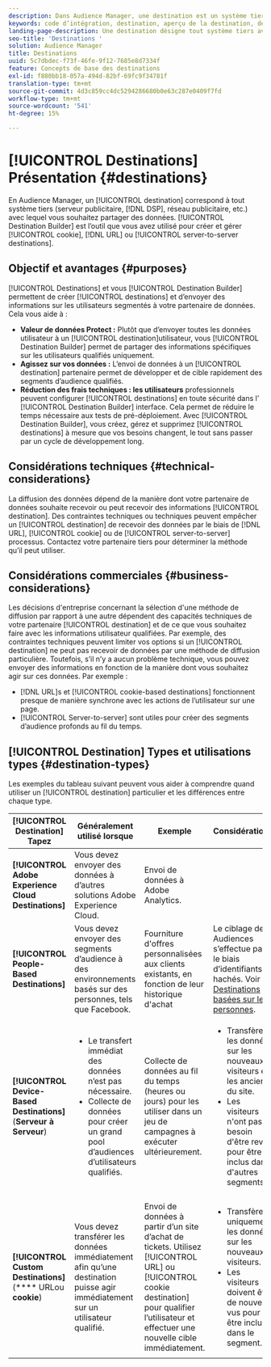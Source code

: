 ```yaml
---
description: Dans Audience Manager, une destination est un système tiers (serveur publicitaire, DSP, réseau publicitaire, etc.) avec lequel vous souhaitez partager des données. Destination Builder est l’outil utilisé pour créer et gérer des destinations de cookie, d’URL ou de serveur à serveur.
keywords: code d’intégration, destination, aperçu de la destination, destination, destination, destination, destination, destination, destination, destination, destination, destination, destination, destination, destination, destination
landing-page-description: Une destination désigne tout système tiers avec lequel partager des données, par exemple un serveur de publicités ou un DSP. Utilisez Destination Builder pour créer et gérer des destinations de cookie, d’URL ou de serveur à serveur.
seo-title: 'Destinations '
solution: Audience Manager
title: Destinations
uuid: 5c7dbdec-f73f-46fe-9f12-7685e8d7334f
feature: Concepts de base des destinations
exl-id: f880bb18-057a-494d-82bf-69fc9f34781f
translation-type: tm+mt
source-git-commit: 4d3c859cc4dc5294286680b0e63c287e0409f7fd
workflow-type: tm+mt
source-wordcount: '541'
ht-degree: 15%

---
```


# [!UICONTROL Destinations] Présentation {#destinations}

En Audience Manager, un [!UICONTROL destination] correspond à tout système tiers (serveur publicitaire, [!DNL DSP], réseau publicitaire, etc.) avec lequel vous souhaitez partager des données. [!UICONTROL Destination Builder] est l’outil que vous avez utilisé pour créer et gérer  [!UICONTROL cookie],  [!DNL URL] ou  [!UICONTROL server-to-server destinations].

## Objectif et avantages {#purposes}

<!-- c_destinations.xml -->

[!UICONTROL Destinations] et vous  [!UICONTROL Destination Builder] permettent de créer  [!UICONTROL destinations] et d’envoyer des informations sur les utilisateurs segmentés à votre partenaire de données. Cela vous aide à :

* **Valeur de données Protect :** Plutôt que d’envoyer toutes les données utilisateur à un  [!UICONTROL destination]utilisateur, vous  [!UICONTROL Destination Builder] permet de partager des informations spécifiques sur les utilisateurs qualifiés uniquement.
* **Agissez sur vos données :** L’envoi de données à un  [!UICONTROL destination] partenaire permet de développer et de cible rapidement des segments d’audience qualifiés.
* **Réduction des frais techniques : les utilisateurs** professionnels peuvent configurer  [!UICONTROL destinations] en toute sécurité dans l’ [!UICONTROL Destination Builder] interface. Cela permet de réduire le temps nécessaire aux tests de pré-déploiement. Avec [!UICONTROL Destination Builder], vous créez, gérez et supprimez [!UICONTROL destinations] à mesure que vos besoins changent, le tout sans passer par un cycle de développement long.

## Considérations techniques {#technical-considerations}

<!-- destination-delivery-methods.xml -->

La diffusion des données dépend de la manière dont votre partenaire de données souhaite recevoir ou peut recevoir des informations [!UICONTROL destination]. Des contraintes techniques ou techniques peuvent empêcher un [!UICONTROL destination] de recevoir des données par le biais de [!DNL URL], [!UICONTROL cookie] ou de [!UICONTROL server-to-server] processus. Contactez votre partenaire tiers pour déterminer la méthode qu’il peut utiliser.

## Considérations commerciales {#business-considerations}

Les décisions d&#39;entreprise concernant la sélection d&#39;une méthode de diffusion par rapport à une autre dépendent des capacités techniques de votre partenaire [!UICONTROL destination] et de ce que vous souhaitez faire avec les informations utilisateur qualifiées. Par exemple, des contraintes techniques peuvent limiter vos options si un [!UICONTROL destination] ne peut pas recevoir de données par une méthode de diffusion particulière. Toutefois, s’il n’y a aucun problème technique, vous pouvez envoyer des informations en fonction de la manière dont vous souhaitez agir sur ces données. Par exemple :

* [!DNL URL]s et  [!UICONTROL cookie-based destinations] fonctionnent presque de manière synchrone avec les actions de l’utilisateur sur une page.
* [!UICONTROL Server-to-server] sont utiles pour créer des segments d’audience profonds au fil du temps.

## [!UICONTROL Destination] Types et utilisations types  {#destination-types}

Les exemples du tableau suivant peuvent vous aider à comprendre quand utiliser un [!UICONTROL destination] particulier et les différences entre chaque type.

| [!UICONTROL Destination] Tapez | Généralement utilisé lorsque | Exemple | Considérations |
|--- |--- |--- |--- |
| **[!UICONTROL Adobe Experience Cloud Destinations]** | Vous devez envoyer des données à d’autres solutions Adobe Experience Cloud. | Envoi de données à Adobe Analytics. |  |
| **[!UICONTROL People-Based Destinations]** | Vous devez envoyer des segments d’audience à des environnements basés sur des personnes, tels que Facebook. | Fourniture d&#39;offres personnalisées aux clients existants, en fonction de leur historique d&#39;achat | Le ciblage des Audiences s’effectue par le biais d’identifiants hachés. Voir [Destinations basées sur les personnes](people-based-destinations-overview.md). |
| **[!UICONTROL Device-Based Destinations]** (**Serveur à Serveur**) | <ul><li>Le transfert immédiat des données n’est pas nécessaire.</li><li>Collecte de données pour créer un grand pool d’audiences d’utilisateurs qualifiés.</li></ul> | Collecte de données au fil du temps (heures ou jours) pour les utiliser dans un jeu de campagnes à exécuter ultérieurement. | <ul><li>Transfère les données sur les nouveaux visiteurs et les anciens  du site. </li><li>Les visiteurs n&#39;ont pas besoin d&#39;être revus pour être inclus dans d&#39;autres segments.</li></ul> |
| **[!UICONTROL Custom Destinations]** (**** URLou  **cookie**) | Vous devez transférer les données immédiatement afin qu’une destination puisse agir immédiatement sur un utilisateur qualifié. | Envoi de données à partir d’un site d’achat de tickets. Utilisez [!UICONTROL URL] ou [!UICONTROL cookie destination] pour qualifier l’utilisateur et effectuer une nouvelle cible immédiatement. | <ul><li>Transfère uniquement les données sur les nouveaux visiteurs. </li><li>Les visiteurs doivent être de nouveau vus pour être inclus dans le segment.</li></ul> |
